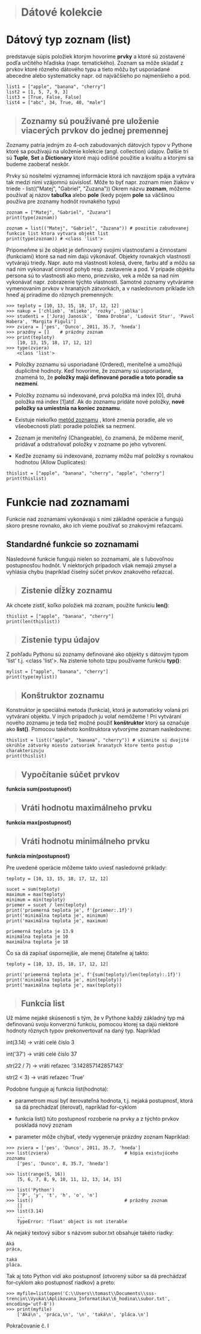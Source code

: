 ># Dátové kolekcie


# Dátový typ zoznam (list) 

predstavuje súpis položiek ktorým hovoríme **prvky** a ktoré sú zostavené podľa určitého hľadiska (napr. tematického). Zoznam sa môže skladať z prvkov ktoré rôzneho dátového typu a tieto môžu byt usporiadané abecedne alebo systematicky napr. od najväčšieho po najmenšieho a pod. 
~~~
list1 = ["apple", "banana", "cherry"]
list2 = [1, 5, 7, 9, 3]
list3 = [True, False, False]
list4 = ["abc", 34, True, 40, "male"]
~~~
> ## Zoznamy sú používané pre uloženie viacerých prvkov do jednej premennej

Zoznamy patria jedným zo 4-och zabudovaných dátových typov v Pythone ktoré sa používajú na uloženie kolekcie (angl. collection) údajov. Ďalšie tri sú **Tuple**, **Set** a **Dictionary** ktoré majú odlišné použitie a kvalitu a ktorými sa budeme zaoberať neskôr. 

Prvky sú nositelmi významnej informácie ktorá ich navzájom spája a vytvára tak medzi nimi vzájomnú súvislosť. Môže to byť napr. zoznam mien žiakov v triede - list(("Matej", "Gabriel", "Zuzana")) Okrem názvu **zoznam**, môžeme používať aj názov **tabuľka** alebo **pole** (kedy pojem **pole** sa väčšinou používa pre zoznamy hodnôt rovnakého typu) 
~~~
zoznam = ["Matej", "Gabriel", "Zuzana"]
print(type(zoznam))

zoznam = list(("Matej", "Gabriel", "Zuzana")) # pouzitie zabudovanej funkcie list ktora vytvara objekt list
print(type(zoznam)) # <class 'list'>
~~~
Pripomeňme si že objekt je definovaný svojimi vlastnosťami a činnostami (funkciami) ktoré sa nad ním dajú výkonávať. Objekty rovnakých vlastností vytvárajú triedy. Napr. auto má vlastnosti kolesá, dvere, farbu atď a môžu sa nad nim vykonavať cinnosť pohyb resp. zastavenie a pod. V prípade objektu persona sú to vlastnosti ako meno, priezvisko, vek a môže sa nad ním vykonávať napr. zobrazenie týchto vlastností. Samotné zoznamy vytvárame vymenovaním prvkov v hranatých zátvorkách, a v nasledovnom príklade ich hneď aj priradíme do rôznych premenných:
~~~
>>> teploty = [10, 13, 15, 18, 17, 12, 12]
>>> nakup = ['chlieb', 'mlieko', 'rozky', 'jablka']
>>> studenti = ['Juraj Janosik', 'Emma Drobna', 'Ludovit Stur', 'Pavol Habera', 'Margita Figuli']
>>> zviera = ['pes', 'Dunco', 2011, 35.7, 'hneda']
>>> prazdny = []    # prázdny zoznam
>>> print(teploty)
    [10, 13, 15, 18, 17, 12, 12]
>>> type(zviera)
    <class 'list'>
~~~

* Položky zoznamu sú usporiadané (Ordered), meniteľné a umožňujú duplicitné hodnoty. Keď hovoríme, že zoznamy sú usporiadané, znamená to, že **položky majú definované poradie a toto poradie sa nezmení**.

* Položky zoznamu sú indexované, prvá položka má index [0], druhá položka má index [1]atď. Ak do zoznamu pridáte nové položky, **nové položky sa umiestnia na koniec zoznamu**. 
* Existuje niekoľko [metód zoznamu](https://www.w3schools.com/python/python_lists_methods.asp) , ktoré zmenia poradie, ale vo všeobecnosti platí: poradie položiek sa nezmení.
* Zoznam je meniteľný (Changeable), čo znamená, že môžeme meniť, pridávať a odstraňovať položky v zozname po jeho vytvorení.
* Keďže zoznamy sú indexované, zoznamy môžu mať položky s rovnakou hodnotou (Allow Duplicates):
~~~
thislist = ["apple", "banana", "cherry", "apple", "cherry"]
print(thislist)
~~~
# Funkcie nad zoznamami

Funkcie nad zoznamami vykonávajú s nimi základné operácie a fungujú skoro presne rovnako, ako ich vieme používať so znakovými reťazcami.

## Standardné funkcie so zoznamami
Nasledovné funkcie fungujú nielen so zoznamami, ale s ľubovoľnou postupnosťou hodnôt. V niektorých prípadoch však nemajú zmysel a vyhlásia chybu (napríklad číselný súčet prvkov znakového reťazca).
> ## Zistenie dĺžky zoznamu

Ak chcete zistiť, koľko položiek má zoznam, použite funkciu **len()**:
~~~
thislist = ["apple", "banana", "cherry"]
print(len(thislist))
~~~
> ## Zistenie typu údajov
Z pohľadu Pythonu sú zoznamy definované ako objekty s dátovým typom 'list' t.j. <class 'list'>. Na zistenie tohoto tzpu používame funkciu **typ()**:
~~~
mylist = ["apple", "banana", "cherry"]
print(type(mylist))
~~~
> ## Konštruktor zoznamu
Konstruktor je speciálná metoda (funkcia), ktorá je automaticky volaná pri vytváraní objektu. V iných prípadoch ju volať nemôžeme ! Pri vytváraní nového zoznamu je teda tiež možné použiť **konštruktor** ktorý sa označuje ako **list()**. Pomocou takéhoto konštruktora vytvorýme zoznam nasledovne:
~~~
thislist = list(("apple", "banana", "cherry")) # všimnite si dvojité okrúhle zátvorky miesto zatvoriek hranatych ktore tento postup charakterizuju
print(thislist)
~~~
> ## Vypočítanie súčet prvkov
**funkcia sum(postupnosť)**

> ## Vráti hodnotu maximálneho prvku
**funkcia max(postupnosť)**

> ## Vráti hodnotu minimálneho prvku
**funkcia min(postupnosť)**

Pre uvedené operácie môžeme takto uviesť nasledovné príklady:
~~~
teploty = [10, 13, 15, 18, 17, 12, 12]

sucet = sum(teploty)
maximum = max(teploty)
minimum = min(teploty)
priemer = sucet / len(teploty)
print('priemerná teplota je', f'{priemer:.1f}')
print('minimálna teplota je', minimum)
print('maximálna teplota je', maximum)

priemerná teplota je 13.9
minimálna teplota je 10
maximálna teplota je 18
~~~
Čo sa dá zapísať úspornejšie, ale menej čitateľne aj takto:
~~~
teploty = [10, 13, 15, 18, 17, 12, 12]

print('priemerná teplota je', f'{sum(teploty)/len(teploty):.1f}')
print('minimálna teplota je', min(teploty))
print('maximálna teplota je', max(teploty))
~~~

> ## Funkcia list
Už máme nejaké skúsenosti s tým, že v Pythone každý základný typ má definovanú svoju konverznú funkciu, pomocou ktorej sa dajú niektoré hodnoty rôznych typov prekonvertovať na daný typ. Napríklad

int(3.14) -> vráti celé číslo 3

int('37') -> vráti celé číslo 37

str(22 / 7) -> vráti reťazec '3.142857142857143'

str(2 < 3) -> vráti reťazec 'True'

Podobne funguje aj funkcia list(hodnota):

* parametrom musí byť iterovateľná hodnota, t.j. nejaká postupnosť, ktorá sa dá prechádzať (iterovať), napríklad for-cyklom

* funkcia list() túto postupnosť rozoberie na prvky a z týchto prvkov poskladá nový zoznam
* parameter môže chýbať, vtedy vygeneruje prázdny zoznam
Napríklad:
~~~
>>> zviera = ['pes', 'Dunco', 2011, 35.7, 'hneda']
>>> list(zviera)                            # kópia existujúceho zoznamu
    ['pes', 'Dunco', 8, 35.7, 'hneda']

>>> list(range(5, 16))
    [5, 6, 7, 8, 9, 10, 11, 12, 13, 14, 15]

>>> list('Python')
    ['P', 'y', 't', 'h', 'o', 'n']
>>> list()                                  # prázdny zoznam
    []
>>> list(3.14)
    ...
    TypeError: 'float' object is not iterable
~~~
Ak nejaký textový súbor s názvom subor.txt obsahuje takéto riadky:
~~~
Aká
práca,

taká
pláca.
~~~
Tak aj toto Python vidí ako postupnosť (otvorený súbor sa dá prechádzať for-cyklom ako postupnosť riadkov) a preto:
~~~
>>> myfile=list(open('C:\\Users\\tomast\\Documents\\sss-trencin\\Vyuka\\Aplikovana_Informatika\\6_hodina\\subor.txt', encoding='utf-8'))
>>> print(myfile)
    ['Aká\n', 'práca,\n', '\n', 'taká\n', 'pláca.\n']
~~~

Pokračovanie č. I

